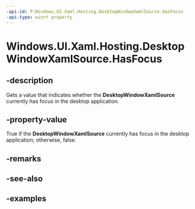 ```yaml
---
-api-id: P:Windows.UI.Xaml.Hosting.DesktopWindowXamlSource.HasFocus
-api-type: winrt property
---
```


<!-- Property syntax.
public bool HasFocus { get; }
-->

# Windows.UI.Xaml.Hosting.DesktopWindowXamlSource.HasFocus

## -description
Gets a value that indicates whether the **DesktopWindowXamlSource** currently has focus in the desktop application.

## -property-value
True if the **DesktopWindowXamlSource** currently has focus in the desktop application; otherwise, false.

## -remarks

## -see-also

## -examples
